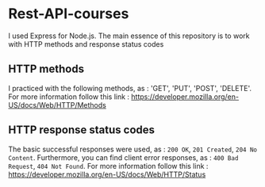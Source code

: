 # Rest-API-courses
I used Express for Node.js.
The main essence of this repository is to work with HTTP methods and response status codes 
## HTTP methods
I practiced with the following methods, as : 'GET', 'PUT', 'POST', 'DELETE'.
For more information follow this link : https://developer.mozilla.org/en-US/docs/Web/HTTP/Methods
## HTTP response status codes 
The basic successful responses were used, as : `200 OK`, `201 Created`, `204 No Content`.
Furthermore, you can find client error responses, as : `400 Bad Request`, `404 Not Found`.
For more information follow this link : https://developer.mozilla.org/en-US/docs/Web/HTTP/Status
